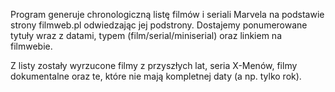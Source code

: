Program generuje chronologiczną listę filmów i seriali Marvela na podstawie strony filmweb.pl odwiedzając jej podstrony. Dostajemy ponumerowane tytuły wraz z datami, typem (film/serial/miniserial) oraz linkiem na filmwebie.

Z listy zostały wyrzucone filmy z przyszłych lat, seria X-Menów, filmy dokumentalne oraz te, które nie mają kompletnej daty (a np. tylko rok).